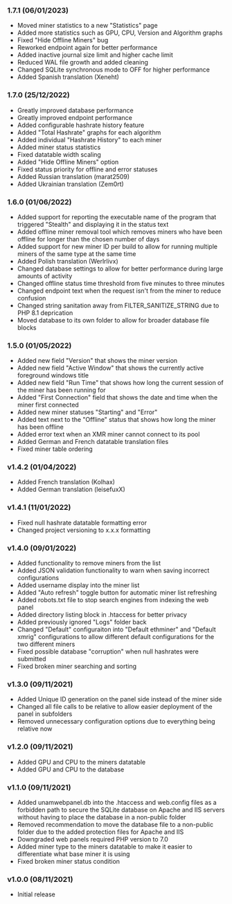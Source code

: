 ### 1.7.1 (06/01/2023)
* Moved miner statistics to a new "Statistics" page
* Added more statistics such as GPU, CPU, Version and Algorithm graphs
* Fixed "Hide Offline Miners" bug
* Reworked endpoint again for better performance
* Added inactive journal size limit and higher cache limit
* Reduced WAL file growth and added cleaning
* Changed SQLite synchronous mode to OFF for higher performance
* Added Spanish translation (Xeneht)
### 1.7.0 (25/12/2022)
* Greatly improved database performance
* Greatly improved endpoint performance
* Added configurable hashrate history feature
* Added "Total Hashrate" graphs for each algorithm
* Added individual "Hashrate History" to each miner
* Added miner status statistics
* Fixed datatable width scaling
* Added "Hide Offline Miners" option
* Fixed status priority for offline and error statuses
* Added Russian translation (marat2509)
* Added Ukrainian translation (Zem0rt)
### 1.6.0 (01/06/2022)
* Added support for reporting the executable name of the program that triggered "Stealth" and displaying it in the status text
* Added offline miner removal tool which removes miners who have been offline for longer than the chosen number of days
* Added support for new miner ID per build to allow for running multiple miners of the same type at the same time
* Added Polish translation (Werlrlivx)
* Changed database settings to allow for better performance during large amounts of activity
* Changed offline status time threshold from five minutes to three minutes
* Changed endpoint text when the request isn't from the miner to reduce confusion
* Changed string sanitation away from FILTER_SANITIZE_STRING due to PHP 8.1 deprication
* Moved database to its own folder to allow for broader database file blocks
### 1.5.0 (01/05/2022)
* Added new field "Version" that shows the miner version
* Added new field "Active Window" that shows the currently active foreground windows title
* Added new field "Run Time" that shows how long the current session of the miner has been running for
* Added "First Connection" field that shows the date and time when the miner first connected
* Added new miner statuses "Starting" and "Error"
* Added text next to the "Offline" status that shows how long the miner has been offline
* Added error text when an XMR miner cannot connect to its pool
* Added German and French datatable translation files
* Fixed miner table ordering
### v1.4.2 (01/04/2022)
* Added French translation (Kolhax)
* Added German translation (leisefuxX)
### v1.4.1 (11/01/2022)
* Fixed null hashrate datatable formatting error
* Changed project versioning to x.x.x formatting
### v1.4.0 (09/01/2022)
* Added functionality to remove miners from the list
* Added JSON validation functionality to warn when saving incorrect configurations
* Added username display into the miner list
* Added "Auto refresh" toggle button for automatic miner list refreshing
* Added robots.txt file to stop search engines from indexing the web panel
* Added directory listing block in .htaccess for better privacy
* Added previously ignored "Logs" folder back
* Changed "Default" configuraiton into "Default ethminer" and "Default xmrig" configurations to allow different default configurations for the two different miners
* Fixed possible database "corruption" when null hashrates were submitted
* Fixed broken miner searching and sorting
### v1.3.0 (09/11/2021)
* Added Unique ID generation on the panel side instead of the miner side
* Changed all file calls to be relative to allow easier deployment of the panel in subfolders
* Removed unnecessary configuration options due to everything being relative now
### v1.2.0 (09/11/2021)
* Added GPU and CPU to the miners datatable
* Added GPU and CPU to the database
### v1.1.0 (09/11/2021)
* Added unamwebpanel.db into the .htaccess and web.config files as a forbidden path to secure the SQLite database on Apache and IIS servers without having to place the database in a non-public folder
* Removed recommendation to move the database file to a non-public folder due to the added protection files for Apache and IIS
* Downgraded web panels required PHP version to 7.0
* Added miner type to the miners datatable to make it easier to differentiate what base miner it is using
* Fixed broken miner status condition
### v1.0.0 (08/11/2021)
* Initial release